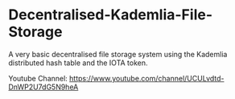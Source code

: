 # Decentralised-Kademlia-File-Storage
A very basic decentralised file storage system using the Kademlia distributed hash table and the IOTA token. 

Youtube Channel: https://www.youtube.com/channel/UCULvdtd-DnWP2U7dG5N9heA
